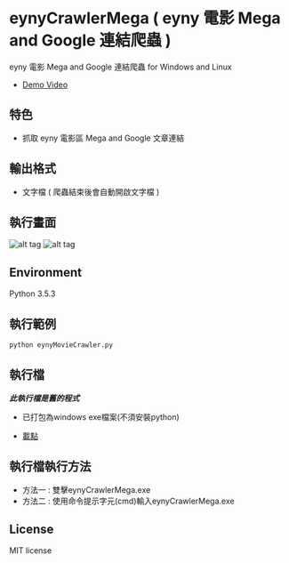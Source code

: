 # eynyCrawlerMega ( eyny 電影 Mega and Google 連結爬蟲 )

eyny 電影 Mega and Google 連結爬蟲 for Windows and Linux

* [Demo Video](https://www.youtube.com/watch?v=TFpmHsz2k1s)

## 特色

* 抓取 eyny 電影區 Mega and Google 文章連結

## 輸出格式

* 文字檔 ( 爬蟲結束後會自動開啟文字檔 )

## 執行畫面

![alt tag](http://i.imgur.com/anxAFXz.jpg)
![alt tag](http://i.imgur.com/ouOykUp.jpg)

## Environment

Python 3.5.3

## 執行範例

```python
python eynyMovieCrawler.py
```

## 執行檔

***此執行檔是舊的程式***

* 已打包為windows exe檔案(不須安裝python)

* [載點](https://app.box.com/s/2wwi5pf0nceunh4mg9wbf2qi76s1e7m0)

## 執行檔執行方法

* 方法一 : 雙擊eynyCrawlerMega.exe
* 方法二 : 使用命令提示字元(cmd)輸入eynyCrawlerMega.exe

## License

MIT license
